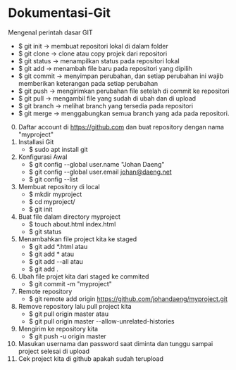 # Dokumentasi-Git
Mengenal perintah dasar GIT
* $ git init -> membuat repositori lokal di dalam folder
* $ git clone -> clone atau copy projek dari repositori
* $ git status -> menampilkan status pada repositori lokal
* $ git add -> menambah file baru pada repositori yang dipilih
* $ git commit -> menyimpan perubahan, dan setiap perubahan ini wajib memberikan keterangan pada setiap perubahan
* $ git push -> mengirimkan perubahan file setelah di commit ke repositori
* $ git pull -> mengambil file yang sudah di ubah dan di upload
* $ git branch -> melihat branch yang tersedia pada repositori
* $ git merge -> menggabungkan semua branch yang ada pada repositori.

0. Daftar account di https://github.com dan buat repository dengan nama "myproject"
1. Installasi Git
   - $ sudo apt install git   
2. Konfigurasi Awal
   - $ git config --global user.name "Johan Daeng"
   - $ git config --global user.email johan@daeng.net
   - $ git config --list
3. Membuat repository di local
   - $ mkdir myproject
   - $ cd myproject/
   - $ git init
4. Buat file dalam directory myproject
   - $ touch about.html index.html
   - $ git status
5. Menambahkan file project kita ke staged
   - $ git add *.html atau
   - $ git add * atau
   - $ git add --all atau
   - $ git add .
6. Ubah file projet kita dari staged ke commited
   - $ git commit -m "myproject"
7. Remote repository
   - $ git remote add origin https://github.com/johandaeng/myproject.git
8. Remove repository lalu pull project kita
   - $ git pull origin master atau
   - $ git pull origin master --allow-unrelated-histories
9. Mengirim ke repository kita
   - $ git push -u origin master
10. Masukan usernama dan password saat diminta dan tunggu sampai project selesai di upload
11. Cek project kita di github apakah sudah terupload


